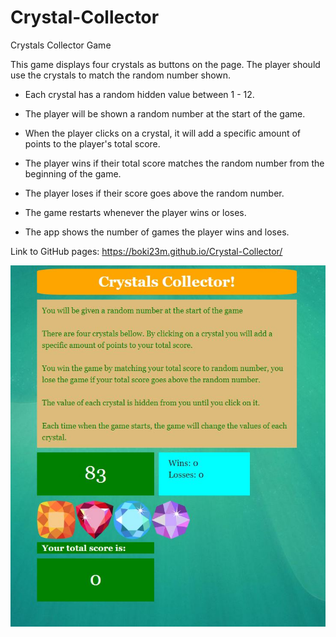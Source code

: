 # Crystal-Collector
Crystals Collector Game

This game displays four crystals as buttons on the page. The player should use the crystals to match the random number shown.

  * Each crystal has a random hidden value between 1 - 12.

  * The player will be shown a random number at the start of the game.

  * When the player clicks on a crystal, it will add a specific amount of points to the player's total score. 

  * The player wins if their total score matches the random number from the beginning of the game.

  * The player loses if their score goes above the random number.

  * The game restarts whenever the player wins or loses.

  * The app shows the number of games the player wins and loses. 
  
Link to GitHub pages: https://boki23m.github.io/Crystal-Collector/


![screenshot](assets/images/Capture.JPG)
